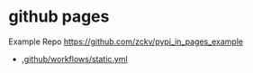 # github pages

Example Repo https://github.com/zckv/pypi_in_pages_example

- [.github/workflows/static.yml](https://raw.githubusercontent.com/zckv/pypi_in_pages_example/b44ea7ea429fd9118732c70b70937f731edf6c11/.github/workflows/static.yml)

